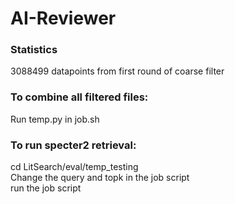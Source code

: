 # AI-Reviewer

### Statistics
3088499 datapoints from first round of coarse filter

### To combine all filtered files:
Run temp.py in job.sh

### To run specter2 retrieval:
cd LitSearch/eval/temp_testing  
Change the query and topk in the job script  
run the job script